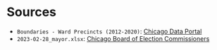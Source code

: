 # Sources

- `Boundaries - Ward Precincts (2012-2020)`: [Chicago Data Portal](https://data.cityofchicago.org/Facilities-Geographic-Boundaries/Boundaries-Ward-Precincts-2012-2022-/uvpq-qeeq)
- `2023-02-28_mayor.xlsx`: [Chicago Board of Election Commissioners](https://chicagoelections.gov/en/election-results-specifics.asp)
